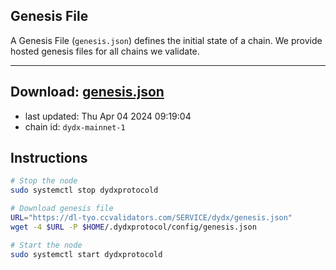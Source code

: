 ## Genesis File
A Genesis File (`genesis.json`) defines the initial state of a chain. We provide hosted genesis files for all chains we validate.

---
**Download: [genesis.json](https://dl-tyo.ccvalidators.com/SERVICE/dydx/genesis.json)**
---

- last updated: Thu Apr 04 2024 09:19:04
- chain id: `dydx-mainnet-1`

## Instructions
```sh
# Stop the node
sudo systemctl stop dydxprotocold

# Download genesis file
URL="https://dl-tyo.ccvalidators.com/SERVICE/dydx/genesis.json"
wget -4 $URL -P $HOME/.dydxprotocol/config/genesis.json

# Start the node
sudo systemctl start dydxprotocold
```

